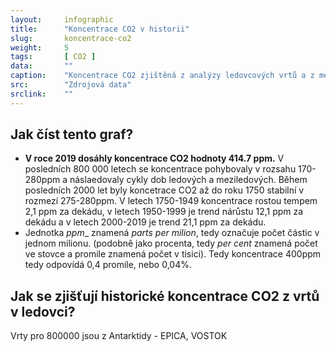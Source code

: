 ```yaml
---
layout:     infographic
title:      "Koncentrace CO2 v historii"
slug:       koncentrace-co2
weight:     5
tags:       [ CO2 ]
data:       ""
caption:    "Koncentrace CO2 zjištěná z analýzy ledovcových vrtů a z měření na Manuna Loa, Hawai."
src:	    "Zdrojová data"
srclink:    ""
---
```

## Jak číst tento graf? 
* __V roce 2019 dosáhly koncentrace CO2 hodnoty 414.7 ppm.__  V posledních 800 000 letech se koncentrace pohybovaly v rozsahu  170-280ppm a náslaedovaly cykly dob ledových a meziledových. Během posledních 2000 let byly koncetrace CO2 až do roku 1750 stabilní v rozmezí 275-280ppm. V letech 1750-1949 koncentrace rostou tempem 2,1 ppm za dekádu, v letech 1950-1999 je trend nárůstu 12,1 ppm za dekádu a v letech 2000-2019 je trend 21,1 ppm za dekádu.       
* Jednotka _ppm__ znamená *parts per milion*, tedy označuje počet částic v jednom milionu. (podobně jako procenta, tedy *per cent* znamená počet ve stovce a promile znamená počet v tisici). Tedy koncentrace 400ppm tedy odpovídá 0,4 promile, nebo 0,04%.

## Jak se zjišťují historické koncentrace CO2 z vrtů v ledovci?
Vrty pro 800000 jsou z Antarktidy - EPICA, VOSTOK

